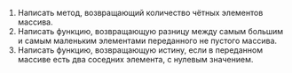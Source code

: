1. Написать метод, возвращающий количество чётных элементов массива.
2. Написать функцию, возвращающую разницу между самым большим и самым маленьким элементами переданного не пустого массива.
3. Написать функцию, возвращающую истину, если в переданном массиве есть два
соседних элемента, с нулевым значением.
